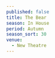 ```yaml
---
published: false
title: The Bear
season: In House
period: Autumn
season_sort: 30
venue:
  - New Theatre
---
```



